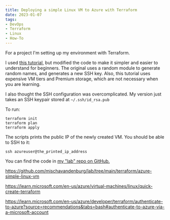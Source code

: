 ```yaml
---
title: Deploying a simple Linux VM to Azure with Terraform
date: 2023-01-07
tags:
- DevOps
- Terraform
- Linux
- How-To
---
```


For a project I'm setting up my environment with Terraform. 

I used [this tutorial](https://learn.microsoft.com/en-us/azure/virtual-machines/linux/quick-create-terraform), but modified the code to make it simpler and easier to understand for beginners. The original uses a random module to generate random names, and generates a new SSH key. Also, this tutorial uses expensive VM tiers and Premium storage, which are not necessary when you are learning.

I also thought the SSH configuration was overcomplicated. My version just takes an SSH keypair stored at `~/.ssh/id_rsa.pub`

To run:

```hcl
terraform init
terraform plan
terraform apply
```

The scripts prints the public IP of the newly created VM. You should be able to SSH to it:

`ssh azureuser@the_printed_ip_address`

You can find the code in [my "lab" repo on GitHub.](https://github.com/mischavandenburg/lab/tree/main/terraform/azure-simple-linux-vm)

https://github.com/mischavandenburg/lab/tree/main/terraform/azure-simple-linux-vm

https://learn.microsoft.com/en-us/azure/virtual-machines/linux/quick-create-terraform

https://learn.microsoft.com/en-us/azure/developer/terraform/authenticate-to-azure?source=recommendations&tabs=bash#authenticate-to-azure-via-a-microsoft-account
